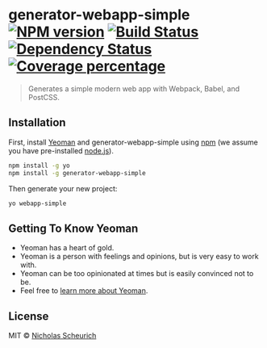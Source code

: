 # generator-webapp-simple [![NPM version][npm-image]][npm-url] [![Build Status][travis-image]][travis-url] [![Dependency Status][daviddm-image]][daviddm-url] [![Coverage percentage][coveralls-image]][coveralls-url]
> Generates a simple modern web app with Webpack, Babel, and PostCSS.

## Installation

First, install [Yeoman](http://yeoman.io) and generator-webapp-simple using [npm](https://www.npmjs.com/) (we assume you have pre-installed [node.js](https://nodejs.org/)).

```bash
npm install -g yo
npm install -g generator-webapp-simple
```

Then generate your new project:

```bash
yo webapp-simple
```

## Getting To Know Yeoman

 * Yeoman has a heart of gold.
 * Yeoman is a person with feelings and opinions, but is very easy to work with.
 * Yeoman can be too opinionated at times but is easily convinced not to be.
 * Feel free to [learn more about Yeoman](http://yeoman.io/).

## License

MIT © [Nicholas Scheurich](https://nick.scheurich.me/)


[npm-image]: https://badge.fury.io/js/generator-webapp-simple.svg
[npm-url]: https://npmjs.org/package/generator-webapp-simple
[travis-image]: https://travis-ci.org/ngscheurich/generator-webapp-simple.svg?branch=master
[travis-url]: https://travis-ci.org/ngscheurich/generator-webapp-simple
[daviddm-image]: https://david-dm.org/ngscheurich/generator-webapp-simple.svg?theme=shields.io
[daviddm-url]: https://david-dm.org/ngscheurich/generator-webapp-simple
[coveralls-image]: https://coveralls.io/repos/ngscheurich/generator-webapp-simple/badge.svg
[coveralls-url]: https://coveralls.io/r/ngscheurich/generator-webapp-simple
